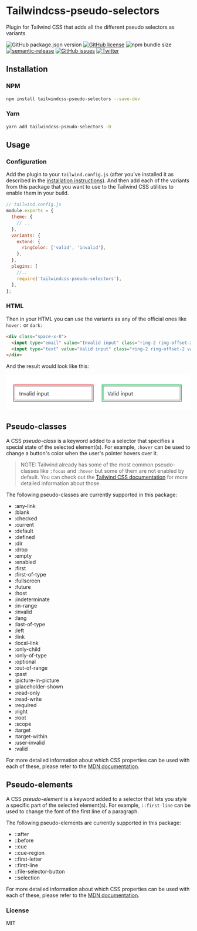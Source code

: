 # Tailwindcss-pseudo-selectors

Plugin for Tailwind CSS that adds all the different pseudo selectors as variants

![GitHub package.json version](https://img.shields.io/github/package-json/v/microwawe/tailwindcss-pseudo-selectors) [![GitHub license](https://img.shields.io/github/license/Microwawe/tailwindcss-pseudo-selectors)](https://github.com/Microwawe/tailwindcss-pseudo-selectors/blob/master/LICENSE) ![npm bundle size](https://img.shields.io/bundlephobia/min/tailwindcss-pseudo-selectors) [![semantic-release](https://img.shields.io/badge/%20%20%F0%9F%93%A6%F0%9F%9A%80-semantic--release-e10079.svg)](https://github.com/semantic-release/semantic-release) [![GitHub issues](https://img.shields.io/github/issues/Microwawe/tailwindcss-pseudo-selectors)](https://github.com/Microwawe/tailwindcss-pseudo-selectors/issues) [![Twitter](https://img.shields.io/twitter/url?style=social)](https://twitter.com/intent/tweet?text=Wow:&url=https%3A%2F%2Fgithub.com%2FMicrowawe%2Ftailwindcss-pseudo-selectors)

## Installation

### NPM

```sh
npm install tailwindcss-pseudo-selectors --save-dev
```

### Yarn

```sh
yarn add tailwindcss-pseudo-selectors -D
```

## Usage

### Configuration

Add the plugin to your `tailwind.config.js` (after you've installed it as described in the [installation instructions](https://github.com/Microwawe/tailwindcss-pseudo-selectors)). And then add each of the variants from this package that you want to use to the Tailwind CSS utilities to enable them in your build.

```js
// tailwind.config.js
module.exports = {
  theme: {
    // ..
  },
  variants: {
    extend: {
      ringColor: ['valid', 'invalid'],
    },
  },
  plugins: [
    //..
    require('tailwindcss-pseudo-selectors'),
  ],
};
```

### HTML

Then in your HTML you can use the variants as any of the official ones like `hover:` or `dark:`

```html
<div class="space-x-8">
  <input type="email" value="Invalid input" class="ring-2 ring-offset-2 invalid:ring-red-500" />
  <input type="text" value="Valid input" class="ring-2 ring-offset-2 valid:ring-green-500" />
</div>
```

And the result would look like this:

![Result](./pseudo-example.png)

## Pseudo-classes

A CSS _pseudo-class_ is a keyword added to a selector that specifies a special state of the selected element(s). For example, `:hover` can be used to change a button's color when the user's pointer hovers over it.

> NOTE: Tailwind already has some of the most common pseudo-classes like `:focus` and `:hover` but some of them are not enabled by default. You can check out the [Tailwind CSS documentation](https://tailwindcss.com/docs/hover-focus-and-other-states) for more detailed information about those.

The following pseudo-classes are currently supported in this package:

- :any-link
- :blank
- :checked
- :current
- :default
- :defined
- :dir
- :drop
- :empty
- :enabled
- :first
- :first-of-type
- :fullscreen
- :future
- :host
- :indeterminate
- :in-range
- :invalid
- :lang
- :last-of-type
- :left
- :link
- :local-link
- :only-child
- :only-of-type
- :optional
- :out-of-range
- :past
- :picture-in-picture
- :placeholder-shown
- :read-only
- :read-write
- :required
- :right
- :root
- :scope
- :target
- :target-within
- :user-invalid
- :valid

For more detailed information about which CSS properties can be used with each of these, please refer to the [MDN documentation](https://developer.mozilla.org/en-US/docs/Web/CSS/Pseudo-classes).

## Pseudo-elements

A CSS _pseudo-element_ is a keyword added to a selector that lets you style a specific part of the selected element(s). For example, `::first-line` can be used to change the font of the first line of a paragraph.

The following pseudo-elements are currently supported in this package:

- ::after
- ::before
- ::cue
- ::cue-region
- ::first-letter
- ::first-line
- ::file-selector-button
- ::selection

For more detailed information about which CSS properties can be used with each of these, please refer to the [MDN documentation](https://developer.mozilla.org/en-US/docs/Web/CSS/Pseudo-elements).

### License

MIT
